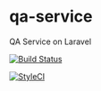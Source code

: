 # qa-service
QA Service on Laravel

[![Build Status](https://travis-ci.com/pleaz/qa-service.svg?token=duSmneWG7zPxy8AMxXfY&branch=master)](https://travis-ci.com/pleaz/qa-service)

[![StyleCI](https://github.styleci.io/repos/149916306/shield?branch=master)](https://github.styleci.io/repos/149916306)